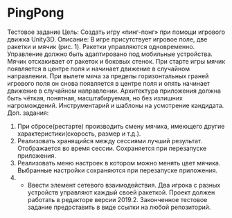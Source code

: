 # PingPong

Тестовое задание
Цель:
Создать игру «пинг-понг» при помощи игрового движка Unity3D.
Описание:
В игре присутствует игровое поле, две ракетки и мячик (рис. 1). 
Ракетки управляются одновременно. Управление должно быть адаптировано под мобильные устройства. Мячик отскакивает от ракеток и боковых стенок.
При старте игры мячик появляется в центре поля и начинает движение в случайном направлении.
При вылете мяча за пределы горизонтальных граней игрового поля он снова появляется в центре поля и опять начинает движение в случайном направлении.
Архитектура приложения должна быть чёткая, понятная, масштабируемая, но без излишних нагромождений.
Инструментарий и шаблоны на усмотрение кандидата.
Доп. задания:
1. При сбросе(рестарте) производить смену мячика, имеющего другие характеристики(скорость, размер и т.д.).
2. Реализовать хранящийся между сессиями лучший результат. Отображается во время сессии. Сохраняется при перезапуске приложения.
3. Реализовать меню настроек в котором можно менять цвет мячика. Выбранные настройки сохраняются при перезапуске приложения.
4. * Ввести элемент сетевого взаимодействия. Два игрока с разных устройств управляют каждый своей ракеткой.
Проект должен работать в редакторе версии 2019.2.
Законченное тестовое задание предоставить в виде ссылки на любой репозиторий.
